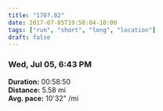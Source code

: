 ```yaml
---
title: "1707.02"
date: 2017-07-05T19:58:04-10:00
tags: ["run", "short", "long", "location"]
draft: false
---
```


### Wed, Jul 05, 6:43 PM

**Duration:** 00:58:50  
**Distance:** 5.58 mi  
**Avg. pace:** 10'32" /mi